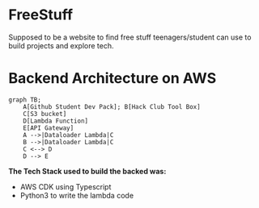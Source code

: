 # FreeStuff
Supposed to be a website to find free stuff teenagers/student can use to build projects and explore tech.

# Backend Architecture on AWS

```mermaid
graph TB;
    A[Github Student Dev Pack]; B[Hack Club Tool Box]
    C[S3 bucket]
    D[Lambda Function]
    E[API Gateway]
    A -->|Dataloader Lambda|C
    B -->|Dataloader Lambda|C
    C <--> D
    D --> E
```
**The Tech Stack used to build the backed was:**
- AWS CDK using Typescript
- Python3 to write the lambda code

